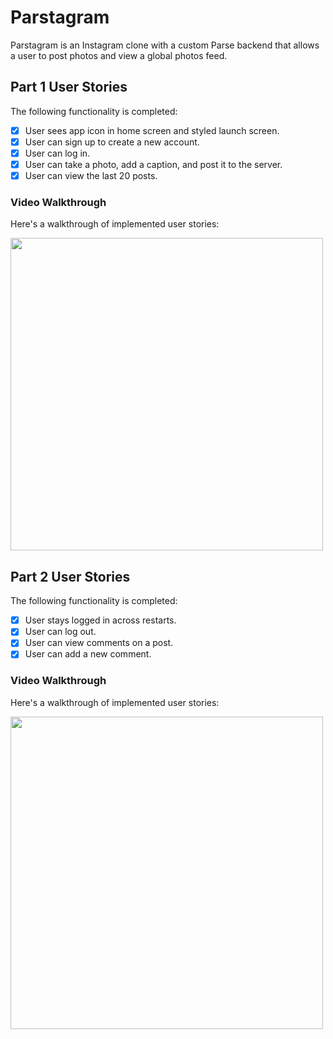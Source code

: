 # Parstagram

Parstagram is an Instagram clone with a custom Parse backend that allows a user to post photos and view a global photos feed.

## Part 1 User Stories

The following functionality is completed:

- [X] User sees app icon in home screen and styled launch screen. 
- [X] User can sign up to create a new account. 
- [X] User can log in.
- [X] User can take a photo, add a caption, and post it to the server. 
- [X] User can view the last 20 posts. 

### Video Walkthrough
Here's a walkthrough of implemented user stories:

<img src="https://i.imgur.com/iCs3gAU.gif" width=500 />

## Part 2 User Stories

The following functionality is completed:

- [x] User stays logged in across restarts.
- [x] User can log out.
- [x] User can view comments on a post.
- [x] User can add a new comment.

### Video Walkthrough
Here's a walkthrough of implemented user stories:

<img src="https://i.imgur.com/SSAHMBn.gif" width=500 />
